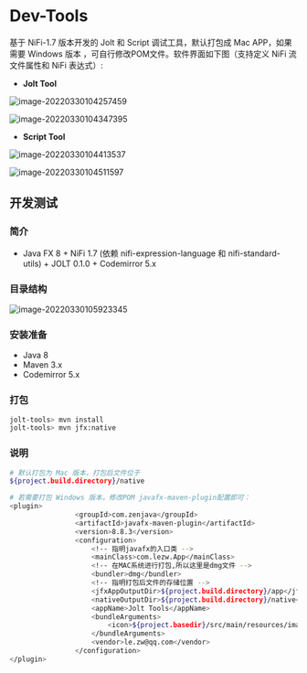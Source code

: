 # Dev-Tools

基于 NiFi-1.7 版本开发的  Jolt 和 Script 调试工具，默认打包成 Mac APP，如果需要 Windows 版本 ，可自行修改POM文件。软件界面如下图（支持定义 NiFi 流文件属性和 NiFi 表达式）:

+ **Jolt Tool**

![image-20220330104257459](https://gitee.com/lezww/le.zw/raw/master/img/image-20220330104257459.png)

![image-20220330104347395](https://gitee.com/lezww/le.zw/raw/master/img/image-20220330104347395.png)

+ **Script Tool**

![image-20220330104413537](https://gitee.com/lezww/le.zw/raw/master/img/image-20220330104413537.png)

![image-20220330104511597](https://gitee.com/lezww/le.zw/raw/master/img/image-20220330104511597.png)

## 开发测试

### 简介

* Java FX 8 + NiFi 1.7 (依赖 nifi-expression-language 和 nifi-standard-utils) + JOLT 0.1.0 + Codemirror 5.x

### 目录结构

![image-20220330105923345](https://gitee.com/lezww/le.zw/raw/master/img/image-20220330105923345.png)

### 安装准备

* Java 8
* Maven 3.x
* Codemirror 5.x 

### 打包

```bash
jolt-tools> mvn install
jolt-tools> mvn jfx:native
```

### 说明

```bash
# 默认打包为 Mac 版本，打包后文件位于
${project.build.directory}/native

# 若需要打包 Windows 版本，修改POM javafx-maven-plugin配置即可：
<plugin>
                <groupId>com.zenjava</groupId>
                <artifactId>javafx-maven-plugin</artifactId>
                <version>8.8.3</version>
                <configuration>
                    <!-- 指明javafx的入口类 -->
                    <mainClass>com.lezw.App</mainClass>
                    <!-- 在MAC系统进行打包,所以这里是dmg文件 -->
                    <bundler>dmg</bundler>
                    <!-- 指明打包后文件的存储位置 -->
                    <jfxAppOutputDir>${project.build.directory}/app</jfxAppOutputDir>
                    <nativeOutputDir>${project.build.directory}/native</nativeOutputDir>
                    <appName>Jolt Tools</appName>
                    <bundleArguments>
                        <icon>${project.basedir}/src/main/resources/image/icon.icns</icon>
                    </bundleArguments>
                    <vendor>le.zw@qq.com</vendor>
                </configuration>
</plugin>
```
